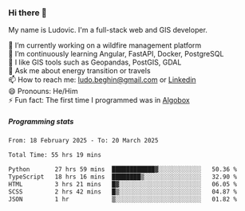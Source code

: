 ### Hi there 👋

My name is Ludovic. I'm a full-stack web and GIS developer.

 🔭 I’m currently working on a wildfire management platform<br/>
 🌱 I’m continuously learning Angular, FastAPI, Docker, PostgreSQL<br/>
 👯 I like GIS tools such as Geopandas, PostGIS, GDAL<br/>
 💬 Ask me about energy transition or travels<br/>
 📫 How to reach me: ludo.beghin@gmail.com or [Linkedin](https://www.linkedin.com/in/ludovic-beghin/)<br/>
 😄 Pronouns: He/Him<br/>
 ⚡ Fun fact: The first time I programmed was in [Algobox](https://fr.wikipedia.org/wiki/Algobox)<br/>

##### Programming stats
<!--START_SECTION:waka-->

```txt
From: 18 February 2025 - To: 20 March 2025

Total Time: 55 hrs 19 mins

Python       27 hrs 59 mins  ████████████▓░░░░░░░░░░░░   50.36 %
TypeScript   18 hrs 16 mins  ████████▒░░░░░░░░░░░░░░░░   32.90 %
HTML         3 hrs 21 mins   █▓░░░░░░░░░░░░░░░░░░░░░░░   06.05 %
SCSS         2 hrs 42 mins   █▒░░░░░░░░░░░░░░░░░░░░░░░   04.87 %
JSON         1 hr            ▒░░░░░░░░░░░░░░░░░░░░░░░░   01.82 %
```

<!--END_SECTION:waka-->
